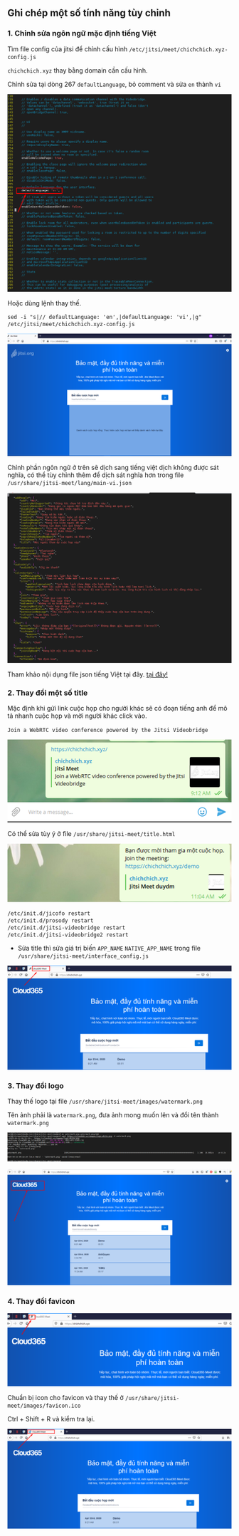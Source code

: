 ## Ghi chép một số tính năng tùy chỉnh


### 1. Chỉnh sửa ngôn ngữ mặc định tiếng Việt

Tìm file config của jitsi để chỉnh cấu hình `/etc/jitsi/meet/chichchich.xyz-config.js`

`chichchich.xyz` thay bằng domain cần cấu hình.

Chỉnh sửa tại dòng 267 `defaultLanguage`, bỏ comment và sửa `en` thành `vi`

![](../images/tinh-nang-bo-tuy-canh/Screenshot_6.png)

Hoặc dùng lệnh thay thế.

```
sed -i "s|// defaultLanguage: 'en',|defaultLanguage: 'vi',|g" /etc/jitsi/meet/chichchich.xyz-config.js
```

![](../images/tinh-nang-bo-tuy-canh/Screenshot_7.png)

Chỉnh phần ngôn ngữ ở trên sẽ dịch sang tiếng việt dịch không được sát nghĩa, có thể tùy chỉnh thêm để dịch sát nghĩa hơn trong file `/usr/share/jitsi-meet/lang/main-vi.json`

![](../images/tinh-nang-bo-tuy-canh/Screenshot_8.png)

Tham khảo nội dụng file json tiếng Việt tại đây. <a href="https://github.com/domanhduy/ghichep/blob/master/DuyDM/WFH/Jitsi/scripts/main-vi.json">tại đây!</a>

### 2. Thay đổi một số title

Mặc định khi gửi link cuộc họp cho người khác sẽ có đoạn tiếng anh để mô tả nhanh cuộc họp và mời người khác click vào.

`Join a WebRTC video conference powered by the Jitsi Videobridge`

![](../images/tinh-nang-bo-tuy-canh/Screenshot_9.png)

Có thể sửa tùy ý ở file `/usr/share/jitsi-meet/title.html`

![](../images/tinh-nang-bo-tuy-canh/Screenshot_16.png)

```
/etc/init.d/jicofo restart
/etc/init.d/prosody restart
/etc/init.d/jitsi-videobridge restart
/etc/init.d/jitsi-videobridge2 restart
```

- Sửa title thì sửa giá trị biến `APP_NAME` `NATIVE_APP_NAME` trong file `/usr/share/jitsi-meet/interface_config.js`

![](../images/tinh-nang-bo-tuy-canh/Screenshot_13.png)

### 3. Thay đổi logo

Thay thế logo tại file `/usr/share/jitsi-meet/images/watermark.png`

Tên ảnh phải là `watermark.png`, đưa ảnh mong muốn lên và đổi tên thành `watermark.png`

![](../images/tinh-nang-bo-tuy-canh/Screenshot_10.png)

![](../images/tinh-nang-bo-tuy-canh/Screenshot_11.png)

### 4. Thay đổi favicon

![](../images/tinh-nang-bo-tuy-canh/Screenshot_14.png)

Chuẩn bị icon cho favicon và thay thế ở `/usr/share/jitsi-meet/images/favicon.ico`

Ctrl + Shift + R và kiểm tra lại. 

![](../images/tinh-nang-bo-tuy-canh/Screenshot_15.png)


































































